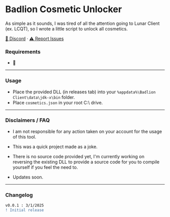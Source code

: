# Badlion Cosmetic Unlocker
As simple as it sounds, I was tired of all the attention going to Lunar Client (ex. LCQT), so I wrote a little script to unlock all cosmetics.

<a href="https://discord.com/users/1345470765432176763">💬 Discord</a> · 
<a href="https://github.com/istoleurbtcin2018/badlion-unlocker/issues">⚠️ Report Issues</a>

### Requirements

- 🧠

---

### Usage

- Place the provided DLL (in releases tab) into your `%appdata%\Badlion Client\data\jdk-x\bin` folder.
- Place `cosmetics.json` in your root C:\ drive.

---

### Disclaimers / FAQ

- I am not responsible for any action taken on your account for the usage of this tool.
- This was a quick project made as a joke.

- There is no source code provided yet, I'm currently working on reversing the existing DLL to provide a source code for you to compile yourself if you feel the need to.
- Updates soon.

---

### Changelog

```diff
v0.0.1 : 3/1/2025
! Initial release
```

